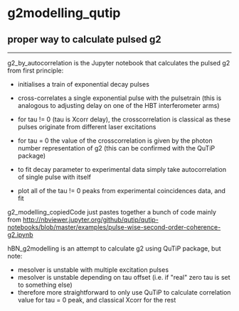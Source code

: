 # g2modelling_qutip
## proper way to calculate pulsed g2
------------------------------------

g2_by_autocorrelation is the Jupyter notebook that calculates the pulsed g2 from first principle:
- initialises a train of exponential decay pulses
- cross-correlates a single exponential pulse with the pulsetrain
  (this is analogous to adjusting delay on one of the HBT interferometer arms)
- for tau != 0 (tau is Xcorr delay), the crosscorrelation is classical as these pulses originate from different laser excitations
- for tau = 0 the value of the crosscorrelation is given by the photon number representation of g2
  (this can be confirmed with the QuTiP package)
  
- to fit decay parameter to experimental data simply take autocorrelation of single pulse with itself
- plot all of the tau != 0 peaks from experimental coincidences data, and fit


g2_modelling_copiedCode just pastes together a bunch of code mainly from
  http://nbviewer.jupyter.org/github/qutip/qutip-notebooks/blob/master/examples/pulse-wise-second-order-coherence-g2.ipynb
  
hBN_g2modelling is an attempt to calculate g2 using QuTiP package, but note:
- mesolver is unstable with multiple excitation pulses
- mesolver is unstable depending on tau offset (i.e. if "real" zero tau is set to something else)
- therefore more straightforward to only use QuTiP to calculate correlation value for tau = 0 peak, and classical Xcorr for the rest
